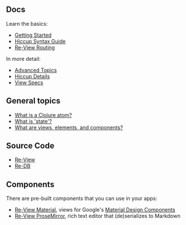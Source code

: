 
## Docs

Learn the basics:

- [Getting Started](re-view/getting-started)
- [Hiccup Syntax Guide](hiccup/syntax-guide)
- [Re-View Routing](routing)

In more detail:

- [Advanced Topics](re-view/advanced-topics)
- [Hiccup Details](hiccup/overview)
- [View Specs](re-view/view-specs)

## General topics

- [What is a Clojure atom?](explainers/atoms)
- [What is 'state'?](explainers/state)
- [What are views, elements, and components?](explainers/views-elements-components)

## Source Code

- [Re-View](https://www.github.com/braintripping/re-view)
- [Re-DB](https://www.github.com/braintripping/re-db)

## Components

There are pre-built components that you can use in your apps:

- [Re-View Material](https://github.com/braintripping/re-view/tree/master/material), views for Google's [Material Design Components](https://github.com/material-components/material-components-web)
- [Re-View ProseMirror](https://github.com/braintripping/re-view/tree/master/prosemirror), rich text editor that (de)serializes to Markdown
